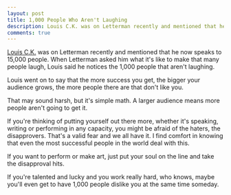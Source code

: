 ```yaml
---
layout: post
title: 1,000 People Who Aren't Laughing 
description: Louis C.K. was on Letterman recently and mentioned that he now speaks to 15,000 people. 
comments: true
---
```

[Louis C.K.](http://en.wikipedia.org/wiki/Louis_C.K.) was on Letterman recently and mentioned that he now speaks to 15,000 people.  When Letterman asked him what it's like to make that many people laugh, Louis said he notices the 1,000 people that aren't laughing.

Louis went on to say that the more success you get, the bigger your audience grows, the more people there are that don't like you.

That may sound harsh, but it's simple math. A larger audience means more people aren't going to get it.

If you're thinking of putting yourself out there more, whether it's speaking, writing or performing in any capacity, you might be afraid of the haters, the disapprovers.  That's a valid fear and we all have it.  I find comfort in knowing that even the most successful people in the world deal with this.

If you want to perform or make art, just put your soul on the line and take the disapproval hits.

If you're talented and lucky and you work really hard, who knows, maybe you'll even get to have 1,000 people dislike you at the same time someday.
